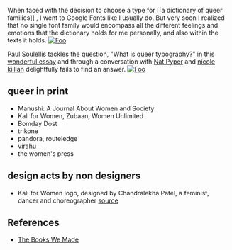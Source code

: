 When faced with the decision to choose a type for [[a dictionary of queer families]] , I went to Google Fonts like I usually do. But very soon I realized that no single font family would encompass all the different feelings and emotions that the dictionary holds for me personally, and also within the texts it holds. [![Foo](https://soulellis.com/writing/tdc2021/56.png)](https://soulellis.com/writing/tdc2021) 


Paul Soulellis tackles the question, "What is queer typography?" in [this wonderful essay](https://soulellis.com/writing/tdc2021/) and through a conversation with [Nat Pyper](https://www.natpyper.com/) and [nicole killian](http://nylondip.com/) delightfully fails to find an answer. [![Foo](https://soulellis.com/writing/tdc2021/57.png)](https://soulellis.com/writing/tdc2021)


## queer in print 
- Manushi: A Journal About Women and Society
- Kali for Women, Zubaan, Women Unlimited
- Bomday Dost
- trikone 
- pandora, routeledge 
- virahu 
- the women's press 

## design acts by non designers 

- Kali for Women logo, designed by Chandralekha Patel, a feminist, dancer and choreographer [source](https://futuress.org/stories/every-book-we-do-is-special/)


## References 
- [The Books We Made](https://youtu.be/Kw8woVAxIO0)
